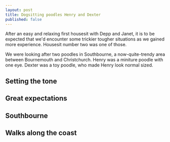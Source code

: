 ```yaml
---
layout: post
title: Dogsitting poodles Henry and Dexter
published: false
---
```


After an easy and relaxing first housesit with Depp and Janet, it is to be expected that we'd encounter some trickier tougher situations as we gained more experience. Housesit number two was one of those.

We were looking after two poodles in Southbourne, a now-quite-trendy area between Bournemouth and Christchurch. Henry was a miniture poodle with one eye. Dexter was a toy poodle, who made Henry look normal sized.

## Setting the tone

## Great expectations

## Southbourne

## Walks along the coast


